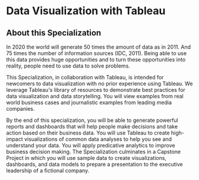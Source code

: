 # Data Visualization with Tableau
## About this Specialization 
In 2020 the world will generate 50 times the amount of data as in 2011. And 75 times the number of information sources (IDC, 2011). Being able to use this data provides huge opportunities and to turn these opportunities into reality, people need to use data to solve problems.   

This Specialization, in collaboration with Tableau, is intended for newcomers to data visualization with no prior experience using Tableau. We leverage Tableau's library of resources to demonstrate best practices for data visualization and data storytelling. You will view examples from real world business cases and journalistic examples from leading media companies.   

By the end of this specialization, you will be able to generate powerful reports and dashboards that will help people make decisions and take action based on their business data. You will use Tableau to create high-impact visualizations of common data analyses to help you see and understand your data. You will apply predicative analytics to improve business decision making.  The Specialization culminates in a Capstone Project in which you will use sample data to create visualizations, dashboards, and data models to prepare a presentation to the executive leadership of a fictional company. 
